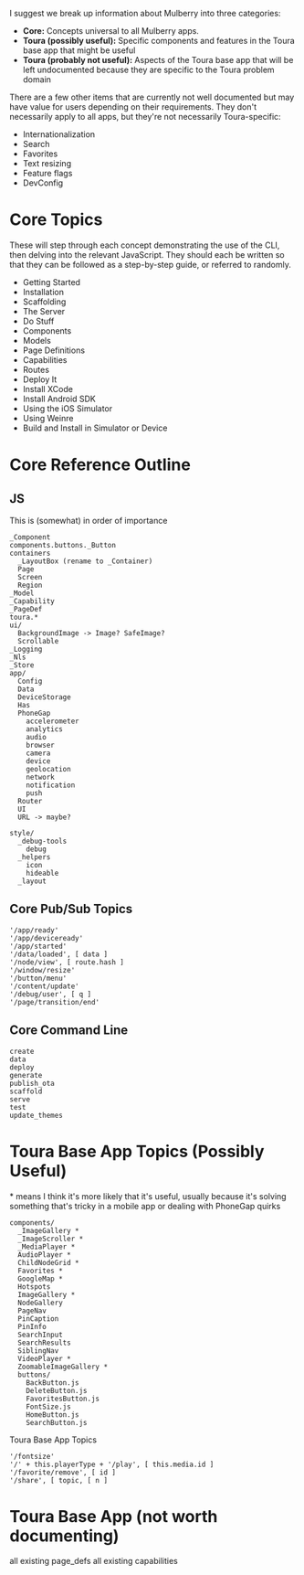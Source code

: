 I suggest we break up information about Mulberry into three categories:

* **Core:** Concepts universal to all Mulberry apps. 
* **Toura (possibly useful):** Specific components and features in the Toura base app that might be useful
* **Toura (probably not useful):** Aspects of the Toura base app that will be left undocumented because they are specific to the Toura problem domain

There are a few other items that are currently not well documented but may have value for users depending on their requirements. They don't necessarily apply to all apps, but they're not necessarily Toura-specific:

* Internationalization
* Search
* Favorites
* Text resizing
* Feature flags
* DevConfig

# Core Topics

These will step through each concept demonstrating the use of the CLI, then delving into the relevant JavaScript. They should each be written so that they can be followed as a step-by-step guide, or referred to randomly.

* Getting Started 
 * Installation
 * Scaffolding
 * The Server
* Do Stuff
 * Components
 * Models
 * Page Definitions
 * Capabilities
 * Routes
* Deploy It
 * Install XCode
 * Install Android SDK
 * Using the iOS Simulator
 * Using Weinre
 * Build and Install in Simulator or Device

# Core Reference Outline

## JS

This is (somewhat) in order of importance

    _Component
    components.buttons._Button
    containers
      _LayoutBox (rename to _Container)
      Page
      Screen
      Region
    _Model
    _Capability
    _PageDef
    toura.* 
    ui/
      BackgroundImage -> Image? SafeImage?
      Scrollable
    _Logging
    _Nls
    _Store
    app/
      Config
      Data
      DeviceStorage
      Has
      PhoneGap
        accelerometer
        analytics
        audio
        browser
        camera
        device
        geolocation
        network
        notification
        push
      Router
      UI
      URL -> maybe?

    style/
      _debug-tools
        debug
      _helpers
        icon
        hideable
      _layout

## Core Pub/Sub Topics

    '/app/ready'
    '/app/deviceready'
    '/app/started'
    '/data/loaded', [ data ]
    '/node/view', [ route.hash ]
    '/window/resize'
    '/button/menu'
    '/content/update'
    '/debug/user', [ q ]
    '/page/transition/end'

## Core Command Line

    create
    data
    deploy
    generate
    publish_ota
    scaffold
    serve
    test
    update_themes

# Toura Base App Topics (Possibly Useful)

\* means I think it's more likely that it's useful, usually because it's solving something that's tricky in a mobile app or dealing with PhoneGap quirks

    components/
      _ImageGallery *
      _ImageScroller *
      _MediaPlayer *
      AudioPlayer *
      ChildNodeGrid *
      Favorites *
      GoogleMap *
      Hotspots
      ImageGallery *
      NodeGallery
      PageNav
      PinCaption
      PinInfo
      SearchInput
      SearchResults
      SiblingNav
      VideoPlayer *
      ZoomableImageGallery *
      buttons/
        BackButton.js
        DeleteButton.js
        FavoritesButton.js
        FontSize.js
        HomeButton.js
        SearchButton.js

Toura Base App Topics

    '/fontsize'
    '/' + this.playerType + '/play', [ this.media.id ]
    '/favorite/remove', [ id ]
    '/share', [ topic, [ n ]

# Toura Base App (not worth documenting)
   all existing page_defs
   all existing capabilities









